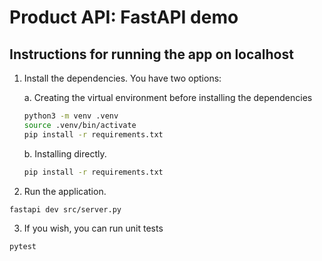 # Product API: FastAPI demo

## Instructions for running the app on localhost

1. Install the dependencies. You have two options:

    a. Creating the virtual environment before installing the dependencies

    ```sh
    python3 -m venv .venv
    source .venv/bin/activate
    pip install -r requirements.txt
    ```

    b. Installing directly.

    ```sh
    pip install -r requirements.txt
    ```

2. Run the application.

```sh
fastapi dev src/server.py
```

3. If you wish, you can run unit tests

```sh
pytest
```
